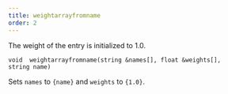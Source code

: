 ```yaml
---
title: weightarrayfromname
order: 2
---
```

The weight of the entry is initialized to 1.0.

`void  weightarrayfromname(string &names[], float &weights[], string name)`

Sets `names` to `{name}` and `weights` to `{1.0}`.
